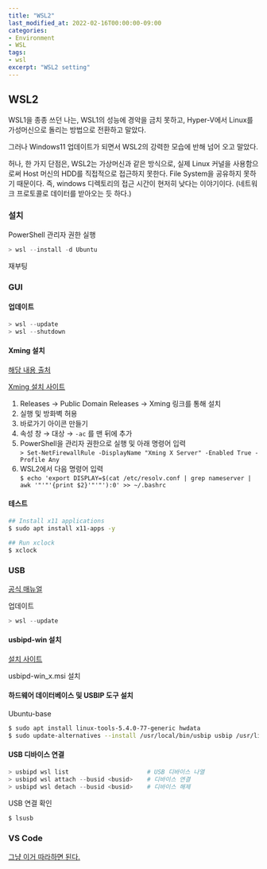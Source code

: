 ```yaml
---
title: "WSL2"
last_modified_at: 2022-02-16T00:00:00-09:00
categories:
- Environment
- WSL
tags:
- wsl
excerpt: "WSL2 setting"
---
```


## WSL2

WSL1을 종종 쓰던 나는, WSL1의 성능에 경악을 금치 못하고, Hyper-V에서 Linux를
가성머신으로 돌리는 방법으로 전환하고 말았다.

그러나 Windows11 업데이트가 되면서 WSL2의 강력한 모습에 반해 넘어 오고 말았다.

허나, 한 가지 단점은, WSL2는 가상머신과 같은 방식으로, 실제 Linux 커널을
사용함으로써 Host 머신의 HDD를 직접적으로 접근하지 못한다. File System을
공유하지 못하기 때문이다.
즉, windows 디렉토리의 접근 시간이 현저히 낮다는 이야기이다.
(네트워크 프로토콜로 데이터를 받아오는 듯 하다.)

### 설치

PowerShell 관리자 권한 실행

```powershell
> wsl --install -d Ubuntu
```

재부팅



### GUI

#### 업데이트

```powershell
> wsl --update
> wsl --shutdown
```

#### Xming 설치

[해당 내용 출처](https://evandde.github.io/wsl2-x/)


[Xming 설치 사이트](http://www.straightrunning.com/XmingNotes/)

1. Releases &#8594; Public Domain Releases &#8594; Xming 링크를 통해 설치
1. 실행 및 방화벽 허용
1. 바로가기 아이콘 만들기
1. 속성 창 &#8594; 대상 &#8594; `-ac` 를 맨 뒤에 추가
1. PowerShell을 관리자 권한으로 실행 및 아래 명령어 입력  
`> Set-NetFirewallRule -DisplayName "Xming X Server" -Enabled True -Profile Any`
1. WSL2에서 다음 명령어 입력  
`$ echo 'export DISPLAY=$(cat /etc/resolv.conf | grep nameserver | awk '"'"'{print $2}'"'"'):0' >> ~/.bashrc`


#### 테스트

```bash
## Install x11 applications
$ sudo apt install x11-apps -y

## Run xclock
$ xclock
```


### USB

[공식 매뉴얼](https://docs.microsoft.com/ko-kr/windows/wsl/connect-usb)

업데이트

```powershell
> wsl --update
```

#### usbipd-win 설치

[설치 사이트](https://github.com/dorssel/usbipd-win/releases)

usbipd-win\_x.msi 설치

#### 하드웨어 데이터베이스 및 USBIP 도구 설치

Ubuntu-base

```bash
$ sudo apt install linux-tools-5.4.0-77-generic hwdata
$ sudo update-alternatives --install /usr/local/bin/usbip usbip /usr/lib/linux-tools/5.4.0-77-generic/usbip 20
```

#### USB 디바이스 연결

```powershell
> usbipd wsl list                      # USB 디바이스 나열
> usbipd wsl attach --busid <busid>    # 디바이스 연결
> usbipd wsl detach --busid <busid>    # 디바이스 해제
```

USB 연결 확인
```bash
$ lsusb
```



### VS Code

[그냥 이거 따라하면 된다.](https://docs.microsoft.com/ko-kr/windows/wsl/tutorials/wsl-vscode)


